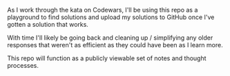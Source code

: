 As I work through the kata on Codewars, I'll be using this repo as a playground to find solutions and upload my solutions to GitHub once I've gotten a solution that works.

With time I'll likely be going back and cleaning up / simplifying any older responses that weren't as efficient as they could have been as I learn more. 

This repo will function as a publicly viewable set of notes and thought processes.